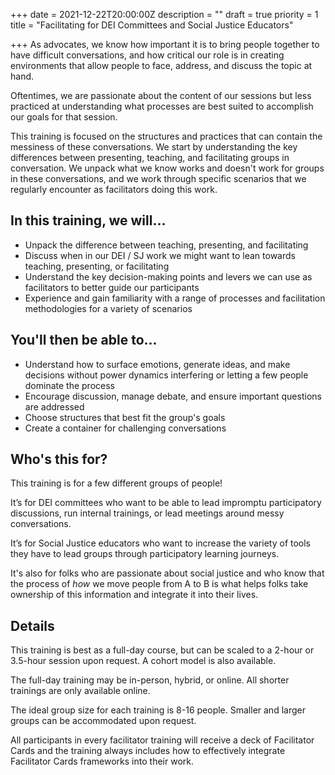 +++
date = 2021-12-22T20:00:00Z
description = ""
draft = true
priority = 1
title = "Facilitating for DEI Committees and Social Justice Educators"

+++
As advocates, we know how important it is to bring people together to have difficult conversations, and how critical our role is in creating environments that allow people to face, address, and discuss the topic at hand.

Oftentimes, we are passionate about the content of our sessions but less practiced at understanding what processes are best suited to accomplish our goals for that session.

This training is focused on the structures and practices that can contain the messiness of these conversations. We start by understanding the key differences between presenting, teaching, and facilitating groups in conversation. We unpack what we know works and doesn't work for groups in these conversations, and we work through specific scenarios that we regularly encounter as facilitators doing this work.

## **In this training, we will...**

* Unpack the difference between teaching, presenting, and facilitating
* Discuss when in our DEI / SJ work we might want to lean towards teaching, presenting, or facilitating
* Understand the key decision-making points and levers we can use as facilitators to better guide our participants
* Experience and gain familiarity with a range of processes and facilitation methodologies for a variety of scenarios

## **You'll then be able to...**

* Understand how to surface emotions, generate ideas, and make decisions without power dynamics interfering or letting a few people dominate the process
* Encourage discussion, manage debate, and ensure important questions are addressed
* Choose structures that best fit the group's goals
* Create a container for challenging conversations

## **Who's this for?**

This training is for a few different groups of people!

It’s for DEI committees who want to be able to lead impromptu participatory discussions, run internal trainings, or lead meetings around messy conversations.

It’s for Social Justice educators who want to increase the variety of tools they have to lead groups through participatory learning journeys.

It's also for folks who are passionate about social justice and who know that the process of _how_ we move people from A to B is what helps folks take ownership of this information and integrate it into their lives.

## **Details**

This training is best as a full-day course, but can be scaled to a 2-hour or 3.5-hour session upon request. A cohort model is also available.

The full-day training may be in-person, hybrid, or online. All shorter trainings are only available online.

The ideal group size for each training is 8-16 people. Smaller and larger groups can be accommodated upon request.

All participants in every facilitator training will receive a deck of Facilitator Cards and the training always includes how to effectively integrate Facilitator Cards frameworks into their work.